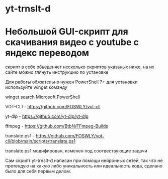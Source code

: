 # yt-trnslt-d
# Небольшой GUI-скрипт для скачивания видео с youtube с яндекс переводом
скрипт в себе обьеденяет несколько скриптов указаных ниже, на их сайте можно глянуть инструкцию по установке

Для работы обязательно нужен PowerShell 7+
для установки используйте winget команду

winget search Microsoft.PowerShell

VOT-CLI - https://github.com/FOSWLY/vot-cli

yt-dlp - https://github.com/yt-dlp/yt-dlp

ffmpeg - https://github.com/BtbN/FFmpeg-Builds

translate.ps1 - https://github.com/FOSWLY/vot-cli/blob/main/scripts/translate.ps1

translate.ps1 модифирован, изменен под соотвествующие задачи

Сам скрипт yt-trnslt-d написан при помощи нейронных сетей, так что не претендую на какую либо уникальность или идеальность кода, сделано было для себя первым делом.
